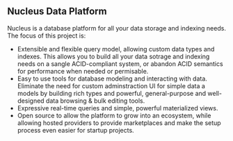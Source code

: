 ## Nucleus Data Platform

Nucleus is a database platform for all your data storage and indexing needs. The focus of this project is:

- Extensible and flexible query model, allowing custom data types and indexes. This allows you to build all your data sotrage and indexing needs on a sangle ACID-compliant system, or abandon ACID semantics for performance when needed or permisable.
- Easy to use tools for database modeling and interacting with data. Eliminate the need for custom adminstraction UI for simple data a models by building rich types and powerful, general-purpose and well-designed data browsing & bulk editing tools.
- Expressive real-time queries and simple, powerful materialized views.
- Open source to allow the platform to grow into an ecosystem, while allowing hosted providers to provide marketplaces and make the setup process even easier for startup projects.
